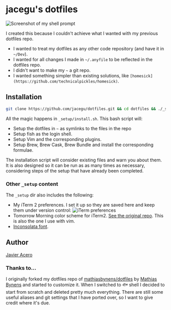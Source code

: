 # jacegu's dotfiles

![Screenshot of my shell prompt](https://cl.ly/302h1D2d0e3z/my-fish-terminal-prompt.png)

I created this because I couldn't achieve what I wanted with my previous dotfiles repo.
- I wanted to treat my dotfiles as any other code repository (and have it in `~/Dev`).
- I wanted for all changes I made in `~/.anyfile` to be reflected in the dotfiles repo.
- I didn't want to make my `~` a git repo.
- I wanted something simpler than existing solutions, like `[homesick](https://github.com/technicalpickles/homesick)`.

## Installation

```bash
git clone https://github.com/jacegu/dotfiles.git && cd dotfiles && ./_setup/install.sh
```

All the magic happens in `_setup/install.sh`. This bash script will:
- Setup the dotfiles in `~` as symlinks to the files in the repo
- Setup fish as the login shell.
- Setup Vim and the corresponding plugins.
- Setup Brew, Brew Cask, Brew Bundle and install the corresponding formulae.

The installation script will consider existing files and warn you about them. It is also designed so it can be run as as many times as necessary, considering steps of the setup that have already been completed.

### Other `_setup` content

The `_setup` dir also includes the following:
- My iTerm 2 preferences. I set it up so they are saved here and keep them under version control:
  ![iTerm preferences](https://cl.ly/0m3x271H022m/iterm-preferences.png)
- Tomorrow Morning color scheme for iTerm2. [See the original repo](https://github.com/chriskempson/tomorrow-theme). This is also the one I use with vim.
- [Inconsolata font](http://levien.com/type/myfonts/inconsolata.html).


## Author

[Javier Acero](https://javieracero.com)

### Thanks to…

I originally forked my dotfiles repo of [mathiasbynens/dotfiles](https://github.com/mathiasbynens/dotfiles) by [Mathias Bynens](https://mathiasbynens.be/) and started to customize it. When I switched to 🐟 shell I decided to start from scratch and deleted pretty much everything. There are still some useful aliases and git settings that I have ported over, so I want to give credit where it's due.
